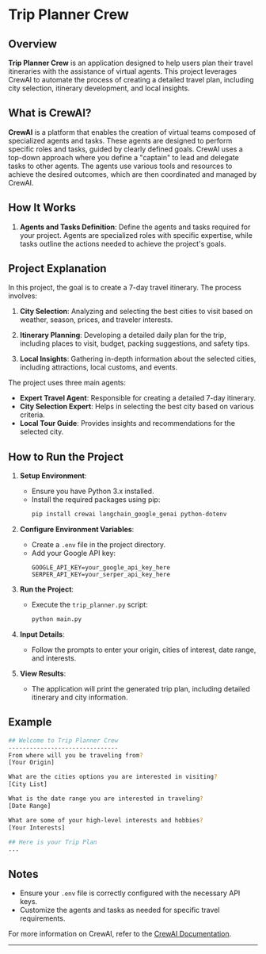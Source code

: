

# Trip Planner Crew



## Overview

**Trip Planner Crew** is an application designed to help users plan their travel itineraries with the assistance of virtual agents. This project leverages CrewAI to automate the process of creating a detailed travel plan, including city selection, itinerary development, and local insights.

## What is CrewAI?

**CrewAI** is a platform that enables the creation of virtual teams composed of specialized agents and tasks. These agents are designed to perform specific roles and tasks, guided by clearly defined goals. CrewAI uses a top-down approach where you define a "captain" to lead and delegate tasks to other agents. The agents use various tools and resources to achieve the desired outcomes, which are then coordinated and managed by CrewAI.

## How It Works

1. **Agents and Tasks Definition**: Define the agents and tasks required for your project. Agents are specialized roles with specific expertise, while tasks outline the actions needed to achieve the project's goals.

## Project Explanation

In this project, the goal is to create a 7-day travel itinerary. The process involves:

1. **City Selection**: Analyzing and selecting the best cities to visit based on weather, season, prices, and traveler interests.

2. **Itinerary Planning**: Developing a detailed daily plan for the trip, including places to visit, budget, packing suggestions, and safety tips.

3. **Local Insights**: Gathering in-depth information about the selected cities, including attractions, local customs, and events.

The project uses three main agents:

- **Expert Travel Agent**: Responsible for creating a detailed 7-day itinerary.
- **City Selection Expert**: Helps in selecting the best city based on various criteria.
- **Local Tour Guide**: Provides insights and recommendations for the selected city.

## How to Run the Project

1. **Setup Environment**:
   - Ensure you have Python 3.x installed.
   - Install the required packages using pip:
     ```bash
     pip install crewai langchain_google_genai python-dotenv
     ```

2. **Configure Environment Variables**:
   - Create a `.env` file in the project directory.
   - Add your Google API key:
     ```env
     GOOGLE_API_KEY=your_google_api_key_here
     SERPER_API_KEY=your_serper_api_key_here
     ```
   
3. **Run the Project**:
   - Execute the `trip_planner.py` script:
     ```bash
     python main.py
     ```

4. **Input Details**:
   - Follow the prompts to enter your origin, cities of interest, date range, and interests.

5. **View Results**:
   - The application will print the generated trip plan, including detailed itinerary and city information.

## Example

```bash
## Welcome to Trip Planner Crew
-------------------------------
From where will you be traveling from?
[Your Origin]

What are the cities options you are interested in visiting?
[City List]

What is the date range you are interested in traveling?
[Date Range]

What are some of your high-level interests and hobbies?
[Your Interests]

## Here is your Trip Plan
...
```

## Notes

- Ensure your `.env` file is correctly configured with the necessary API keys.
- Customize the agents and tasks as needed for specific travel requirements.

For more information on CrewAI, refer to the [CrewAI Documentation](https://docs.crewai.com/).

---

